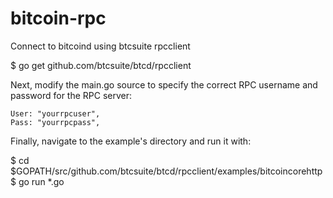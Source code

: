 # bitcoin-rpc
Connect to bitcoind using btcsuite rpcclient

$ go get github.com/btcsuite/btcd/rpcclient

Next, modify the main.go source to specify the correct RPC username and password for the RPC server:

	User: "yourrpcuser",
	Pass: "yourrpcpass",

Finally, navigate to the example's directory and run it with:

$ cd $GOPATH/src/github.com/btcsuite/btcd/rpcclient/examples/bitcoincorehttp
$ go run *.go